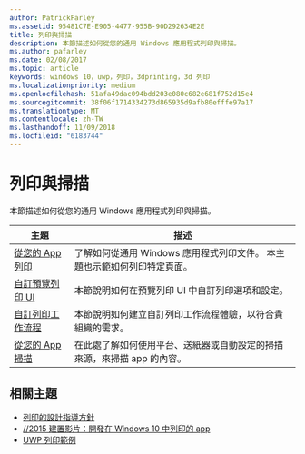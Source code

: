 ```yaml
---
author: PatrickFarley
ms.assetid: 95481C7E-E905-4477-955B-90D292634E2E
title: 列印與掃描
description: 本節描述如何從您的通用 Windows 應用程式列印與掃描。
ms.author: pafarley
ms.date: 02/08/2017
ms.topic: article
keywords: windows 10，uwp，列印，3dprinting，3d 列印
ms.localizationpriority: medium
ms.openlocfilehash: 51afa49dac094bdd203e080c682e681f752d15e4
ms.sourcegitcommit: 38f06f1714334273d865935d9afb80efffe97a17
ms.translationtype: MT
ms.contentlocale: zh-TW
ms.lasthandoff: 11/09/2018
ms.locfileid: "6183744"
---
```

# <a name="printing-and-scanning"></a>列印與掃描


本節描述如何從您的通用 Windows 應用程式列印與掃描。

| 主題 | 描述 | 
|-------|-------------|
| [從您的 App 列印](print-from-your-app.md) | 了解如何從通用 Windows 應用程式列印文件。 本主題也示範如何列印特定頁面。 |
| [自訂預覽列印 UI](customize-the-print-preview-ui.md) | 本節說明如何在預覽列印 UI 中自訂列印選項和設定。 |
| [自訂列印工作流程](print-workflow-customize.md) | 本節說明如何建立自訂列印工作流程體驗，以符合貴組織的需求。  |
| [從您的 App 掃描](scan-from-your-app.md) | 在此處了解如何使用平台、送紙器或自動設定的掃描來源，來掃描 app 的內容。|

## <a name="related-topics"></a>相關主題

* [列印的設計指導方針](https://msdn.microsoft.com/library/windows/apps/Hh868178)
* [//2015 建置影片：開發在 Windows 10 中列印的 app](https://channel9.msdn.com/Events/Build/2015/2-94)
* [UWP 列印範例](http://go.microsoft.com/fwlink/p/?LinkId=619984)
 

